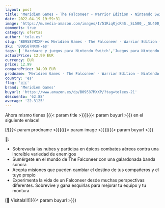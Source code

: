 ```yaml
---
layout: post
title: 'Meridiem Games - The Falconeer - Warrior Edition - Nintendo Switch'
date: 2022-04-19 19:59:31
image: 'https://m.media-amazon.com/images/I/51RiqRjcR4S._SL500_._SL400_.jpg'
comments: true
category: ofertas
author: 'tole.es'
slug: 'B09587MXXP-es Meridiem Games - The Falconeer - Warrior Edition -...'
sku: 'B09587MXXP-es'
tags: [ 'Hardware y juegos para Nintendo Switch','Juegos para Nintendo Switch','Videojuegos','meridiem games','nintendo','🇪🇸', ]
actualPrice: 12.99 EUR
currency: EUR
price: 12.99
comparePrice: 34.99 EUR
prodname: 'Meridiem Games - The Falconeer - Warrior Edition - Nintendo Switch'
country: 'es'
flag: '🇪🇸'
brand: 'Meridiem Games'
buyurl: 'https://www.amazon.es/dp/B09587MXXP/?tag=tolees-21'
descuento: '62.88'
average: '22.3125'
---
```


Ahora mismo tienes [{{< param title >}}]({{< param buyurl >}}) en el siguiente enlace!

[![{{< param prodname >}}]({{< param image >}})]({{< param buyurl >}})

🔎:

- Sobrevuela las nubes y participa en épicos combates aéreos contra una increíble variedad de enemigos
- Sumérgete en el mundo de The Falconeer con una galardonada banda sonora
- Acepta misiones que pueden cambiar el destino de tus compañeros y el tuyo propio
- Experimenta la vida de un Falconeer desde muchas perspectivas diferentes. Sobrevive y gana esquirlas para mejorar tu equipo y tu montura

[🛒 Visítala!!!]({{< param buyurl >}})
